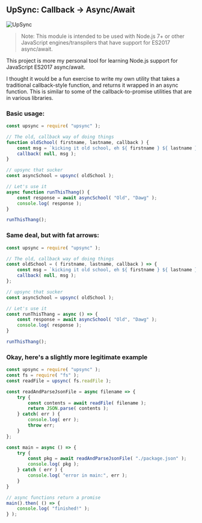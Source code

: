 ## UpSync: Callback -> Async/Await

![UpSync](https://raw.githubusercontent.com/reverentgeek/upsync/master/upsync.png)

> Note: This module is intended to be used with Node.js 7+ or other JavaScript engines/transpilers that have support for ES2017 async/await.

This project is more my personal tool for learning Node.js support for JavaScript ES2017 async/await.

I thought it would be a fun exercise to write my own utility that takes a traditional callback-style function, and returns it wrapped in an async function. This is similar to some of the callback-to-promise utilities that are in various libraries.

### Basic usage:

```javascript
const upsync = require( "upsync" );

// The old, callback way of doing things
function oldSchool( firstname, lastname, callback ) {
	const msg = `kicking it old school, eh ${ firstname } ${ lastname }?`;
	callback( null, msg );
}

// upsync that sucker
const asyncSchool = upsync( oldSchool );

// Let's use it
async function runThisThang() {
	const response = await asyncSchool( "Old", "Dawg" );
	console.log( response );
}

runThisThang();
```

### Same deal, but with fat arrows:

```javascript
const upsync = require( "upsync" );

// The old, callback way of doing things
const oldSchool = ( firstname, lastname, callback ) => {
	const msg = `kicking it old school, eh ${ firstname } ${ lastname }?`;
	callback( null, msg );
};

// upsync that sucker
const asyncSchool = upsync( oldSchool );

// Let's use it
const runThisThang = async () => {
	const response = await asyncSchool( "Old", "Dawg" );
	console.log( response );
}

runThisThang();
```

### Okay, here's a slightly more legitimate example

```javascript
const upsync = require( "upsync" );
const fs = require( "fs" );
const readFile = upsync( fs.readFile );

const readAndParseJsonFile = async filename => {
	try {
		const contents = await readFile( filename );
		return JSON.parse( contents );
	} catch( err ) {
		console.log( err );
		throw err;
	}
};

const main = async () => {
	try {
		const pkg = await readAndParseJsonFile( "./package.json" );
		console.log( pkg );
	} catch ( err ) {
		console.log( "error in main:", err );
	}
}

// async functions return a promise
main().then( () => {
	console.log( "finished!" );
} );
```